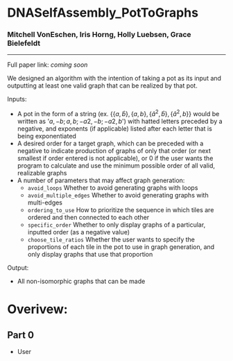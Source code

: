 # DNASelfAssembly_PotToGraphs

### Mitchell VonEschen, Iris Horng, Holly Luebsen, Grace Bielefeldt

-----------------------------------------------------------

Full paper link: *coming soon*


We designed an algorithm with the intention of taking a pot as its input and outputting at least one valid graph that can be realized by that pot.

Inputs:
- A pot in the form of a string (ex. $` \{ \{a,\hat{b}\}, \{a,b \}, \{ \hat{a}^2, \hat{b} \}, \{ \hat{a}^2, b \} \}`$ would be written as '$`a,-b;a,b;-a2,-b;-a2,b`$') with hatted letters preceded by a negative, and exponents (if applicable) listed after each letter that is being exponentiated
- A desired order for a target graph, which can be preceded with a negative to indicate production of graphs of only that order (or next smallest if order entered is not applicable), or $`0`$ if the user wants the program to calculate and use the minimum possible order of all valid, realizable graphs
- A number of parameters that may affect graph generation:
  - `avoid_loops` Whether to avoid generating graphs with loops
  - `avoid_multiple_edges` Whether to avoid generating graphs with multi-edges
  - `ordering_to_use` How to prioritize the sequence in which tiles are ordered and then connected to each other
  - `specific_order` Whether to only display graphs of a particular, inputted order (as a negative value)
  - `choose_tile_ratios` Whether the user wants to specify the proportions of each tile in the pot to use in graph generation, and only display graphs that use that proportion
 
Output:
- All non-isomorphic graphs that can be made



# Overivew:

## Part 0
- User


